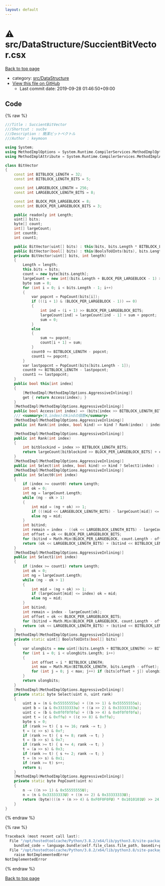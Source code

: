 ```yaml
---
layout: default
---
```


<!-- mathjax config similar to math.stackexchange -->
<script type="text/javascript" async
  src="https://cdnjs.cloudflare.com/ajax/libs/mathjax/2.7.5/MathJax.js?config=TeX-MML-AM_CHTML">
</script>
<script type="text/x-mathjax-config">
  MathJax.Hub.Config({
    TeX: { equationNumbers: { autoNumber: "AMS" }},
    tex2jax: {
      inlineMath: [ ['$','$'] ],
      processEscapes: true
    },
    "HTML-CSS": { matchFontHeight: false },
    displayAlign: "left",
    displayIndent: "2em"
  });
</script>

<script type="text/javascript" src="https://cdnjs.cloudflare.com/ajax/libs/jquery/3.4.1/jquery.min.js"></script>
<script src="https://cdn.jsdelivr.net/npm/jquery-balloon-js@1.1.2/jquery.balloon.min.js" integrity="sha256-ZEYs9VrgAeNuPvs15E39OsyOJaIkXEEt10fzxJ20+2I=" crossorigin="anonymous"></script>
<script type="text/javascript" src="../../../assets/js/copy-button.js"></script>
<link rel="stylesheet" href="../../../assets/css/copy-button.css" />


# :warning: src/DataStructure/SuccientBitVector.csx

<a href="../../../index.html">Back to top page</a>

* category: <a href="../../../index.html#e73c6b5872115ad0f2896f8e8476ef39">src/DataStructure</a>
* <a href="{{ site.github.repository_url }}/blob/master/src/DataStructure/SuccientBitVector.csx">View this file on GitHub</a>
    - Last commit date: 2019-09-28 01:46:50+09:00




## Code

<a id="unbundled"></a>
{% raw %}
```cpp
﻿///Title : SuccientBitVector
///Shortcut : sucbv
///Description : 簡潔ビットベクトル
///Author : keymoon

using System;
using MethodImplOptions = System.Runtime.CompilerServices.MethodImplOptions;
using MethodImplAttribute = System.Runtime.CompilerServices.MethodImplAttribute;

class BitVector
{
    const int BITBLOCK_LENGTH = 32;
    const int BITBLOCK_LENGTH_BITS = 5;

    const int LARGEBLOCK_LENGTH = 256;
    const int LARGEBLOCK_LENGTH_BITS = 8;

    const int BLOCK_PER_LARGEBLOCK = 8;
    const int BLOCK_PER_LARGEBLOCK_BITS = 3;

    public readonly int Length;
    uint[] bits;
    byte[] count;
    int[] largeCount;
    int count0;
    int count1;

    public BitVector(uint[] bits) : this(bits, bits.Length * BITBLOCK_LENGTH) { }
    public BitVector(bool[] bits) : this(BoolsToUInts(bits), bits.Length) { }
    private BitVector(uint[] bits, int length)
    {
        Length = length;
        this.bits = bits;
        count = new byte[bits.Length];
        largeCount = new int[(bits.Length + BLOCK_PER_LARGEBLOCK - 1) >> BLOCK_PER_LARGEBLOCK_BITS];
        byte sum = 0;
        for (int i = 0; i < bits.Length - 1; i++)
        {
            var popcnt = PopCount(bits[i]);
            if (((i + 1) & (BLOCK_PER_LARGEBLOCK - 1)) == 0)
            {
                int ind = (i + 1) >> BLOCK_PER_LARGEBLOCK_BITS;
                largeCount[ind] = largeCount[ind - 1] + sum + popcnt;
                sum = 0;
            }
            else
            {
                sum += popcnt;
                count[i + 1] = sum;
            }
            count0 += BITBLOCK_LENGTH - popcnt;
            count1 += popcnt;
        }
        var lastpopcnt = PopCount(bits[bits.Length - 1]);
        count0 += BITBLOCK_LENGTH - lastpopcnt;
        count1 += lastpopcnt;
    }
    public bool this[int index]
    {
        [MethodImpl(MethodImplOptions.AggressiveInlining)]
        get { return Access(index); }
    }
    [MethodImpl(MethodImplOptions.AggressiveInlining)]
    public bool Access(int index) => (bits[index >> BITBLOCK_LENGTH_BITS] & (1U << index)) != 0;
    /// <summary>[0,index)のkindの個数</summary>
    [MethodImpl(MethodImplOptions.AggressiveInlining)]
    public int Rank(int index, bool kind) => kind ? Rank(index) : index - Rank(index);

    [MethodImpl(MethodImplOptions.AggressiveInlining)]
    public int Rank(int index)
    {
        int bitblockind = index >> BITBLOCK_LENGTH_BITS;
        return largeCount[bitblockind >> BLOCK_PER_LARGEBLOCK_BITS] + count[bitblockind] + PopCount(bits[bitblockind] & ((1U << index) - 1));
    }
    [MethodImpl(MethodImplOptions.AggressiveInlining)]
    public int Select(int index, bool kind) => kind ? Select1(index) : Select0(index);
    [MethodImpl(MethodImplOptions.AggressiveInlining)]
    public int Select0(int index)
    {
        if (index >= count0) return Length;
        int ok = 0;
        int ng = largeCount.Length;
        while (ng - ok > 1)
        {
            int mid = (ng + ok) >> 1;
            if (((mid << LARGEBLOCK_LENGTH_BITS) - largeCount[mid]) <= index) ok = mid;
            else ng = mid;
        }
        int bitind;
        int remain = index - ((ok << LARGEBLOCK_LENGTH_BITS) - largeCount[ok]);
        int offset = ok << BLOCK_PER_LARGEBLOCK_BITS;
        for (bitind = Math.Min(BLOCK_PER_LARGEBLOCK, count.Length - offset) - 1; bitind >= 1; bitind--) if (((bitind << BITBLOCK_LENGTH_BITS) - count[offset + bitind]) <= remain) break;
        return (ok << LARGEBLOCK_LENGTH_BITS) + (bitind << BITBLOCK_LENGTH_BITS) + Select(~bits[offset + bitind], (uint)(remain - (bitind * BITBLOCK_LENGTH - count[offset + bitind])));
    }
    [MethodImpl(MethodImplOptions.AggressiveInlining)]
    public int Select1(int index)
    {
        if (index >= count1) return Length;
        int ok = 0;
        int ng = largeCount.Length;
        while (ng - ok > 1)
        {
            int mid = (ng + ok) >> 1;
            if (largeCount[mid] <= index) ok = mid;
            else ng = mid;
        }
        int bitind;
        int remain = index - largeCount[ok];
        int offset = ok << BLOCK_PER_LARGEBLOCK_BITS;
        for (bitind = Math.Min(BLOCK_PER_LARGEBLOCK, count.Length - offset) - 1; bitind >= 1; bitind--) if (count[offset + bitind] <= remain) break;
        return (ok << LARGEBLOCK_LENGTH_BITS) + (bitind << BITBLOCK_LENGTH_BITS) + Select(bits[offset + bitind], (uint)(remain - count[offset + bitind]));
    }
    [MethodImpl(MethodImplOptions.AggressiveInlining)]
    private static uint[] BoolsToUInts(bool[] bits)
    {
        var ulongbits = new uint[(bits.Length + BITBLOCK_LENGTH) >> BITBLOCK_LENGTH_BITS];
        for (int i = 0; i < ulongbits.Length; i++)
        {
            int offset = i * BITBLOCK_LENGTH;
            int max = Math.Min(BITBLOCK_LENGTH, bits.Length - offset);
            for (int j = 0; j < max; j++) if (bits[offset + j]) ulongbits[i] |= (1U << j);
        }
        return ulongbits;
    }
    [MethodImpl(MethodImplOptions.AggressiveInlining)]
    private static byte Select(uint n, uint rank)
    {
        uint a = (n & 0x55555555u) + ((n >> 1) & 0x55555555u);
        uint b = (a & 0x33333333u) + ((a >> 2) & 0x33333333u);
        uint c = (b & 0x0f0f0f0fu) + ((b >> 4) & 0x0f0f0f0fu);
        uint t = (c & 0xffu) + ((c >> 8) & 0xffu);
        byte s = 0;
        if (rank >= t) { s += 16; rank -= t; }
        t = (c >> s) & 0xf;
        if (rank >= t) { s += 8; rank -= t; }
        t = (b >> s) & 0x7;
        if (rank >= t) { s += 4; rank -= t; }
        t = (a >> s) & 0x3;
        if (rank >= t) { s += 2; rank -= t; }
        t = (n >> s) & 0x1;
        if (rank >= t) s++;
        return s;
    }
    [MethodImpl(MethodImplOptions.AggressiveInlining)]
    private static byte PopCount(uint n)
    {
        n -= ((n >> 1) & 0x55555555U);
        n = (n & 0x33333333U) + ((n >> 2) & 0x33333333U);
        return (byte)(((n + (n >> 4) & 0xF0F0F0FU) * 0x1010101U) >> 24);
    }
}
```
{% endraw %}

<a id="bundled"></a>
{% raw %}
```cpp
Traceback (most recent call last):
  File "/opt/hostedtoolcache/Python/3.8.2/x64/lib/python3.8/site-packages/onlinejudge_verify/docs.py", line 340, in write_contents
    bundled_code = language.bundle(self.file_class.file_path, basedir=pathlib.Path.cwd())
  File "/opt/hostedtoolcache/Python/3.8.2/x64/lib/python3.8/site-packages/onlinejudge_verify/languages/csharpscript.py", line 108, in bundle
    raise NotImplementedError
NotImplementedError

```
{% endraw %}

<a href="../../../index.html">Back to top page</a>

